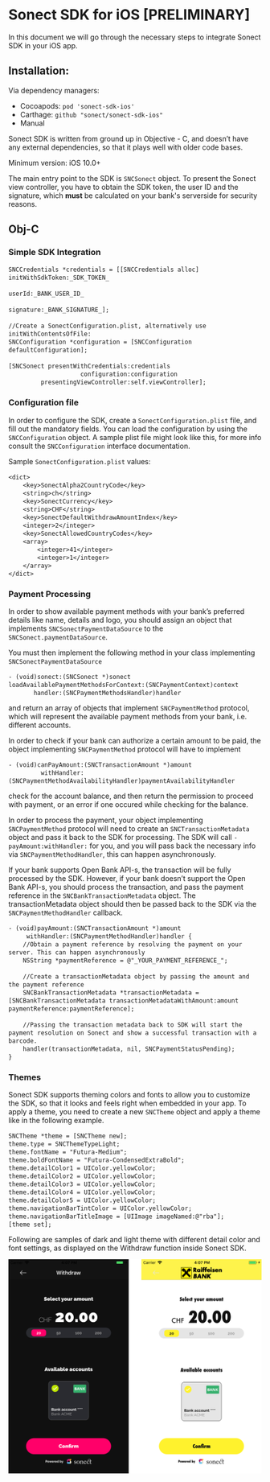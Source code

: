 # Sonect SDK for iOS [PRELIMINARY]

In this document we will go through the necessary steps to integrate
Sonect SDK in your iOS app. 

## Installation: 

Via dependency managers:
- Cocoapods: `pod 'sonect-sdk-ios'`
- Carthage: `github "sonect/sonect-sdk-ios"`
- Manual

Sonect SDK is written from ground up in Objective - C, and doesn’t have any external dependencies, so that it plays well with older code bases. 

Minimum version: iOS 10.0+ 

The main entry point to the SDK is `SNCSonect` object. To present the Sonect view controller, you have to obtain the SDK token, the user ID and the signature, which **must** be calculated on your bank's serverside for security reasons.  

## Obj-C

### Simple SDK Integration 
```
SNCCredentials *credentials = [[SNCCredentials alloc] initWithSdkToken:_SDK_TOKEN_
                                                                userId:_BANK_USER_ID_
                                                             signature:_BANK_SIGNATURE_];

//Create a SonectConfiguration.plist, alternatively use initWithContentsOfFile:
SNCConfiguration *configuration = [SNCConfiguration defaultConfiguration];

[SNCSonect presentWithCredentials:credentials
                    configuration:configuration
         presentingViewController:self.viewController];
```

### Configuration file

In order to configure the SDK, create a `SonectConfiguration.plist` file, and fill out the mandatory fields. You can load the configuration by using the `SNCConfiguration` object. A sample plist file might look like this, for more info consult the `SNCConfiguration` interface documentation. 

Sample `SonectConfiguration.plist` values: 
```
<dict>
	<key>SonectAlpha2CountryCode</key>
	<string>ch</string>
	<key>SonectCurrency</key>
	<string>CHF</string>
	<key>SonectDefaultWithdrawAmountIndex</key>
	<integer>2</integer>
	<key>SonectAllowedCountryCodes</key>
	<array>
		<integer>41</integer>
		<integer>1</integer>
	</array>
</dict>
```

### Payment Processing

In order to show available payment methods with your bank’s preferred details like name, details and logo, you should assign an object that implements `SNCSonectPaymentDataSource` to the `SNCSonect.paymentDataSource`. 

You must then implement the following method in your class implementing `SNCSonectPaymentDataSource`
```
- (void)sonect:(SNCSonect *)sonect loadAvailablePaymentMethodsForContext:(SNCPaymentContext)context 
       handler:(SNCPaymentMethodsHandler)handler
```

and return an array of objects that implement `SNCPaymentMethod` protocol, which will represent the available payment methods from your bank, i.e. different accounts. 

In order to check if your bank can authorize a certain amount to be paid, the object implementing `SNCPaymentMethod` protocol will have to implement 

```
- (void)canPayAmount:(SNCTransactionAmount *)amount 
         withHandler:(SNCPaymentMethodAvailabilityHandler)paymentAvailabilityHandler
``` 

check for the account balance, and then return the permission to proceed with payment, or an error if one occured while checking for the balance. 

In order to process the payment, your object implementing `SNCPaymentMethod` protocol will need to create an `SNCTransactionMetadata` object and pass it back to the SDK for processing. The SDK will call `-payAmount:withHandler:` for you, and you will pass back the necessary info via `SNCPaymentMethodHandler`, this can happen asynchronously. 

If your bank supports Open Bank API-s, the transaction will be fully processed by the SDK. However, if your bank doesn’t support the Open Bank API-s, you should process the transaction, and pass the payment reference in the `SNCBankTransactionMetadata` object. The transactionMetadata object should then be passed back to the SDK via the `SNCPaymentMethodHandler` callback.

```
- (void)payAmount:(SNCTransactionAmount *)amount 
     withHandler:(SNCPaymentMethodHandler)handler {
    //Obtain a payment reference by resolving the payment on your server. This can happen asynchronously
    NSString *paymentReference = @"_YOUR_PAYMENT_REFERENCE_";

    //Create a transactionMetadata object by passing the amount and the payment reference
    SNCBankTransactionMetadata *transactionMetadata = [SNCBankTransactionMetadata transactionMetadataWithAmount:amount paymentReference:paymentReference];

    //Passing the transaction metadata back to SDK will start the payment resolution on Sonect and show a successful transaction with a barcode. 
    handler(transactionMetadata, nil, SNCPaymentStatusPending); 
}
```

### Themes

Sonect SDK supports theming colors and fonts to allow you to customize the SDK, so that it looks and feels right when embedded in your app. To apply a theme, you need to create a new `SNCTheme` object and apply a theme like in the following example. 

```
SNCTheme *theme = [SNCTheme new];
theme.type = SNCThemeTypeLight;
theme.fontName = "Futura-Medium";
theme.boldFontName = "Futura-CondensedExtraBold";
theme.detailColor1 = UIColor.yellowColor;
theme.detailColor2 = UIColor.yellowColor;
theme.detailColor3 = UIColor.yellowColor;
theme.detailColor4 = UIColor.yellowColor;
theme.detailColor5 = UIColor.yellowColor;
theme.navigationBarTintColor = UIColor.yellowColor;
theme.navigationBarTitleImage = [UIImage imageNamed:@"rba"];
[theme set];
```

Following are samples of dark and light theme with different detail color and font settings, as displayed on the Withdraw function inside Sonect SDK. 

![theme_samples.png](/theme_samples.png)
